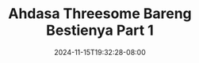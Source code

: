 --- 
title: "Ahdasa Threesome Bareng Bestienya Part 1"
description: "nonton  video bokep Ahdasa Threesome Bareng Bestienya Part 1 instagram durasi panjang new"
date: 2024-11-15T19:32:28-08:00
file_code: "2oepkzjlt9tx"
draft: false
cover: "ejz7l3wju8egy8qn.jpg"
tags: ["Ahdasa", "Threesome", "Bareng", "Bestienya", "Part", "bokep-indo", "bokep-viral", "bokep-ig"]
length: 3250
fld_id: "1482911"
foldername: "Ahh dasa  labilasa update"
categories: ["Ahh dasa  labilasa update"]
views: 9
---